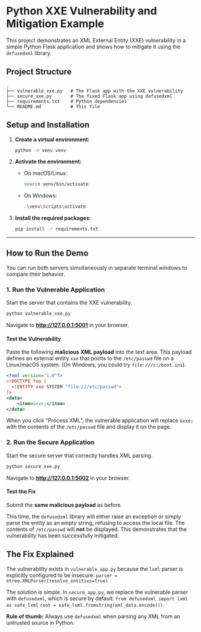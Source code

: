 # Python XXE Vulnerability and Mitigation Example

This project demonstrates an XML External Entity (XXE) vulnerability in a simple Python Flask application and shows how to mitigate it using the `defusedxml` library.

## Project Structure

```
.
├── vulnerable_xxe.py   # The Flask app with the XXE vulnerability
├── secure_xxe.py       # The fixed Flask app using defusedxml
├── requirements.txt    # Python dependencies
└── README.md           # This file
```

## Setup and Installation

1.  **Create a virtual environment:**
    ```bash
    python -m venv venv
    ```

2.  **Activate the environment:**
    -   On macOS/Linux:
        ```bash
        source venv/bin/activate
        ```
    -   On Windows:
        ```bash
        .\venv\Scripts\activate
        ```

3.  **Install the required packages:**
    ```bash
    pip install -r requirements.txt
    ```

---

## How to Run the Demo

You can run both servers simultaneously in separate terminal windows to compare their behavior.

### 1. Run the Vulnerable Application

Start the server that contains the XXE vulnerability.

```bash
python vulnerable_xxe.py
```
Navigate to **http://127.0.0.1:5001** in your browser.

#### Test the Vulnerability

Paste the following **malicious XML payload** into the text area. This payload defines an external entity `xxe` that points to the `/etc/passwd` file on a Linux/macOS system. (On Windows, you could try `file:///c:/boot.ini`).

```xml
<?xml version="1.0"?>
<!DOCTYPE foo [
  <!ENTITY xxe SYSTEM "file:///etc/passwd">
]>
<data>
    <item>&xxe;</item>
</data>
```

When you click "Process XML", the vulnerable application will replace `&xxe;` with the contents of the `/etc/passwd` file and display it on the page.



### 2. Run the Secure Application

Start the secure server that correctly handles XML parsing.

```bash
python secure_xxe.py
```
Navigate to **http://127.0.0.1:5002** in your browser.

#### Test the Fix

Submit the **same malicious payload** as before.

This time, the `defusedxml` library will either raise an exception or simply parse the entity as an empty string, refusing to access the local file. The contents of `/etc/passwd` will **not** be displayed. This demonstrates that the vulnerability has been successfully mitigated.



## The Fix Explained

The vulnerability exists in `vulnerable_app.py` because the `lxml` parser is explicitly configured to be insecure:
`parser = etree.XMLParser(resolve_entities=True)`

The solution is simple. In `secure_app.py`, we replace the vulnerable parser with `defusedxml`, which is secure by default:
`from defusedxml import lxml as safe_lxml`
`root = safe_lxml.fromstring(xml_data.encode())`

**Rule of thumb:** Always use `defusedxml` when parsing any XML from an untrusted source in Python.